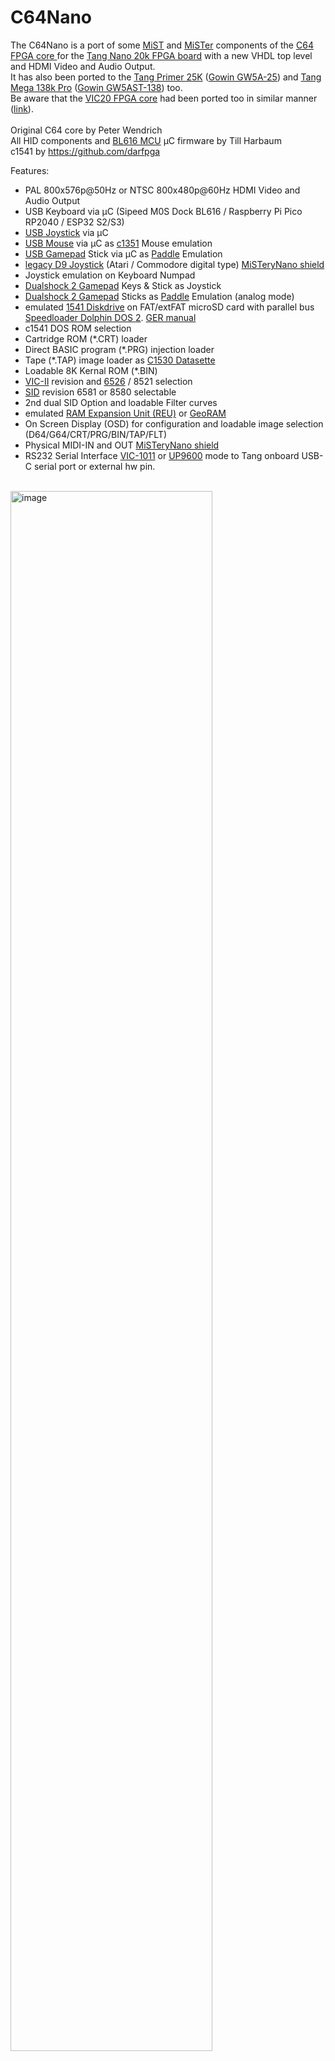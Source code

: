# C64Nano
The C64Nano is a port of some [MiST](https://github.com/mist-devel/mist-board/wiki) and 
[MiSTer](https://mister-devel.github.io/MkDocs_MiSTer/) components of the
[C64 FPGA core ](https://en.wikipedia.org/wiki/Commodore_64) for the 
[Tang Nano 20k FPGA board](https://wiki.sipeed.com/nano20k) with a new VHDL top level and HDMI Video and Audio Output.<br>It has also been ported to the [Tang Primer 25K](https://wiki.sipeed.com/hardware/en/tang/tang-primer-25k/primer-25k.html)  ([Gowin GW5A-25](https://www.gowinsemi.com/en/product/detail/60/)) and [Tang Mega 138k Pro](https://wiki.sipeed.com/hardware/en/tang/tang-mega-138k/mega-138k-pro.html) ([Gowin GW5AST-138](https://www.gowinsemi.com/en/product/detail/60/)) too.<br>
Be aware that the [VIC20 FPGA core](https://en.wikipedia.org/wiki/VIC-20) had been ported too in similar manner ([link](https://github.com/vossstef/VIC20Nano)).<br>
<br>
Original C64 core by Peter Wendrich<br>
All HID components and [BL616 MCU](https://en.bouffalolab.com/product/?type=detail&id=25) µC firmware by Till Harbaum<br>
c1541 by https://github.com/darfpga<br>

Features:
* PAL 800x576p@50Hz or NTSC 800x480p@60Hz HDMI Video and Audio Output
* USB Keyboard via µC (Sipeed M0S Dock BL616 / Raspberry Pi Pico RP2040 / ESP32 S2/S3)
* [USB Joystick](https://en.wikipedia.org/wiki/Joystick) via µC
* [USB Mouse](https://en.wikipedia.org/wiki/Computer_mouse) via µC as [c1351](https://en.wikipedia.org/wiki/Commodore_1351) Mouse emulation
* [USB Gamepad](https://en.wikipedia.org/wiki/Gamepad) Stick via µC as [Paddle](https://www.c64-wiki.com/wiki/Paddle) Emulation<br>
* [legacy D9 Joystick](https://en.wikipedia.org/wiki/Atari_CX40_joystick) (Atari / Commodore digital type) [MiSTeryNano shield](https://github.com/harbaum/MiSTeryNano/tree/main/board/misteryshield20k/README.md)<br>
* Joystick emulation on Keyboard Numpad<br>
* [Dualshock 2 Gamepad](https://en.wikipedia.org/wiki/DualShock) Keys & Stick as Joystick<br>
* [Dualshock 2 Gamepad](https://en.wikipedia.org/wiki/DualShock) Sticks as [Paddle](https://www.c64-wiki.com/wiki/Paddle) Emulation (analog mode)<br>
* emulated [1541 Diskdrive](https://en.wikipedia.org/wiki/Commodore_1541) on FAT/extFAT microSD card with parallel bus [Speedloader Dolphin DOS 2](https://rr.pokefinder.org/wiki/Dolphin_DOS). [GER manual](https://www.c64-wiki.de/wiki/Dolphin_DOS)<br>
* c1541 DOS ROM selection
* Cartridge ROM (*.CRT) loader
* Direct BASIC program (*.PRG) injection loader
* Tape (*.TAP) image loader as [C1530 Datasette](https://en.wikipedia.org/wiki/Commodore_Datasette)
* Loadable 8K Kernal ROM (*.BIN)
* [VIC-II](https://en.wikipedia.org/wiki/MOS_Technology_VIC-II) revision and [6526](https://en.wikipedia.org/wiki/MOS_Technology_CIA) / 8521 selection
* [SID](https://en.wikipedia.org/wiki/MOS_Technology_6581) revision 6581 or 8580 selectable
* 2nd dual SID Option and loadable Filter curves
* emulated [RAM Expansion Unit (REU)](https://en.wikipedia.org/wiki/Commodore_REU) or [GeoRAM](https://en.wikipedia.org/wiki/GeoRAM)<br>
* On Screen Display (OSD) for configuration and loadable image selection (D64/G64/CRT/PRG/BIN/TAP/FLT)<br>
* Physical MIDI-IN and OUT [MiSTeryNano shield](https://github.com/harbaum/MiSTeryNano/tree/main/board/misteryshield20k/README.md)<br>
* RS232 Serial Interface [VIC-1011](http://www.zimmers.net/cbmpics/xother.html) or [UP9600](https://www.pagetable.com/?p=1656) mode to Tang onboard USB-C serial port or external hw pin.
<br>
<img src="./.assets/c64_core.png" alt="image" width="80%" height="auto">
<br>

HID interfaces aligned in pinmap and control to match [MiSTeryNano project's bl616 misterynano_fw](https://github.com/harbaum/MiSTeryNano/tree/main/firmware/misterynano_fw)
respectively [FPGA-Companion](https://github.com/harbaum/FPGA-Companion)<br>
Basically a µC acts as USB host for USB devices and as an OSD controller using a [SPI communication protocol](https://github.com/harbaum/MiSTeryNano/blob/main/SPI.md).<br>

**Note** PROJECT IS STILL WORK IN PROGRESS
<br>
## Installation

The installation of C64 Nano on the Tang Nano 20k board can be done using a Linux PC or a Windows PC
[(Instruction)](INSTALLATION_WINDOWS.md).<br>

## c64 Nano on Tang Primer 25K
See [Tang Primer 25K](TANG_PRIMER_25K.md)

## c64 Nano on Tang Mega 138k Pro
See [Tang Mega 138K](TANG_MEGA_138K.md)

## emulated Diskdrive c1541
Emulated 1541 on a regular FAT/exFAT formatted microSD card including parallel bus Speedloader Dolphin DOS 2.0.<br>
Copy a D64 Disk image to your sdcard and rename it to **disk8.d64** as default boot image.<br>
Add further D64 or G64 images as you like and insert card in TN slot. LED 0 acts as Drive activity indicator.<br> 
> [!TIP]
Disk directory listing: [(or F7 keypress)](https://project64.c64.org/hw/dolphindos.txt)<br> 
command: <br>
LOAD"$",8<br>
LIST<br> 
Load first program from Disk: (or just LOAD if Dolphin Kernal active)<br> 
LOAD"*",8<br>
RUN<br>

c1541 DOS ROM can be selected from OSD (default Dolphin DOS 2.0, CBM DOS, SpeedDos Plus or JiffyDOS)<br>
In case a program don't load correctly select via OSD the factory default CBM DOS an give it a try.

## Cartridge ROM Loader (.CRT)
Cartridge ROM can be loaded via OSD file selection.<br>
Copy a *.CRT to your sdcard and rename it to **c64crt.crt** as default boot cartridge ROM.<br>
Prevent the cartridge load at boot by OSD CRT selection **No Disk** , **Save settings** and System **Cold Boot**.<br>
> [!TIP]
**Detach Cartridge** by OSD CRT selection **No Disk** and System **Cold Boot**.<br>

## BASIC Program Loader (.PRG)
A BASIC Program *.PRG file can be loaded via OSD file selection.<br>
Copy a *.PRG to your sdcard and rename it to **c64prg.prg** as default boot basic program. Prevent the PRG load at boot by OSD PRG selection **No Disk** , **Save settings** and **Reset** or System **Cold Boot**.<br>
> [!TIP]
Check loaded file by command: **LIST**<br>

> [!IMPORTANT]
command: **RUN**<br>

## Tape Image Loader (*.TAP)
A [Tape](https://en.wikipedia.org/wiki/Commodore_Datasette) *.TAP file can be loaded via OSD file selection<br>
In order to start a tape download choose C64 CBM Kernal (mandatory as Dolphin DOS doesn't support Tape). Best to save Kernal OSD selection via **Save settings**.<br>
> [!IMPORTANT]
command: **LOAD**<br>
___ Only if you have [Exbasic Level II](https://www.c64-wiki.de/index.php?title=Exbasic_Level_II&oldid=261004) .CRT Basic loaded then use command: **LOAD***<br>
Screen will blank!<br>

The file is loaded automatically as soon as TAP file selected via OSD (no need to press PLAY TAPE button) in case ***no** TAP had been previously selected*.<br>
As mentioned screen will blank for several seconds and then display briefly the filename of the to be loaded file. It will blank shortly afterwards again till load completed and take a lot of time...<br>
Copy a *.TAP to your sdcard and rename it to **c64tap.tap** as default tape mountpoint.<br>
For **Tape unload** use OSD TAP selection **No Disk** and **Reset** or System **Cold Boot**.<br>
> [!WARNING]
After board power-up or coldboot a TAP file will **not autoloaded** even if TAP file selection had been saved or c64tap.tap mountpoint available !<br>
Unblock loader by OSD TAP selection **No Disk** or simply select again the desired TAP file to be loaded after you typed **LOAD**<br>

> [!TIP]
Check loaded file by command: **LIST**<br>

> [!IMPORTANT]
command: **RUN**<br>

> [!NOTE]
The available (muffled) Tape Sound audio can be disabled from OSD.<br>

## Kernal Loader (.BIN)
The build-in Dolphin Kernal is the power-up default C64 Kernal with an excellent C1541 speedloader.
> [!TIP]
If you are fine with that then there is no need to load another Kernal via OSD and just select OSD Kernal BIN selection **No Disk** and **Save settings**!<br>

In general Kernal ROM files *.BIN can be loaded via OSD selection.<br>
Copy a 8K C64 Kernal ROM *.BIN to your sdcard and rename it to **c64kernal.bin** as default boot Kernal.<br>
Prevent Kernal load by OSD Kernal BIN selection **No Disk** and **Save settings** and do a **power-cyle** of the board. In this case the build-in Dolphin Kernal will by default be used after next power cycle.<br>

## SID Filter Curve (.FLT)
Custom Filters curves can optionally be loaded via OSD. 
> [!TIP]
> This is in most cases not needed and build-in filters curves are already an optimum.

> [!NOTE]
Remember to select the 6581 chip, not the 8580.
Select 'Custom 1' as the filter to activate it.<br> When a custom filter is loaded, there's no difference between custom options Custom 1, 2, and 3. Selecting 'Default' switches back to the built-in filter curve.<br>

Prevent Filter curve load by OSD Kernal **FLT** selection **No Disk** and **Save settings** and **power-cyle** of the board.<br>

## Core Loader Sequencing
The core will after power cycle/ cold-boot start downloading the images on the sdcard in the following order:
> [!NOTE] 
(1) BIN Kernal, (2) CRT ROM, (3) PRG Basic and finally (4) FLT.<br>

## emulated RAM Expansion Unit REU 1750
For those programs the require a [RAM Expansion Unit (REU)](https://en.wikipedia.org/wiki/Commodore_REU) it can be activated by OSD on demand.<br>
<br>
Playing [Sonic the Hedgehog V1.2](https://csdb.dk/release/?id=212523)<br>
Enable REU, and load the PRG.<br>
Playing around with [GEOS](https://en.wikipedia.org/wiki/GEOS_(8-bit_operating_system))<br>
Enable REU, select c1541 CBM DOS ROM and load the PRG.<br>

## Push Button utilization
* S2 keep pressed during power-up for FLASH programming of FPGA bitstream<br>
> [!CAUTION]
A FLASH programm attempt without keeping the board in reset may lead to corruption of the C1541 DOS images stored in FLASH requiring re-programming.
* S1 reserved <br>

## OSD
invoke by F12 keypress<br>
* Reset<br>
* Cold Reset + memory scrubbing<br>
* Audio Volume + / -<br>
* Scanlines effect %<br>
* Widescreen activation<br>
* HID device selection for Joystick Port 1 and Port 2<br>
* REU activation<br>
* c1541 Drive disk image selection<br>
* c1541 Disk write protetcion<br>
* c1541 Reset<br>
* c1541 DOS ROM selection<br>
* MIDI configuration<br>
* PAL / NTSC Video mode<br>
* VIC-II revision, 6526 / 8521 and SID 6561/8580 selection
* SID Filter selection
* geoRAM activation
* Loader (CRT/PRG/BIN/TAP/FLT) file selection<br>

## Gamecontrol support
legacy single D9 Digital Joystick. OSD: **Retro D9**<br>
or<br>
USB Joystick(s). OSD: **USB #1 Joy** or **USB #2 Joy** <br>
or<br>
Gamepad Stick as Joystick. OSD: **DualShock2**
<br>**stick digital** for Move and Left **L1** or Right **R1** shoulder Button for Trigger or following **Pad** controls:<br>
| Buttons | - | - |
| - | - | -  |
| Left L1/R1<br>Trigger | triangle button<br>Up  | .  |
| square button<br>Left | - | circle button<br>Right |
| - | cross button<br>Down | - |<br>

or Keyboard Numpad. OSD: **Numpad**<br>
| | | |
|-|-|-|
|0<br>Trigger|8<br>Up|-|
|4<br>Left|-|6<br>Right|
|-|2<br>Down|-|

or Mouse. OSD: **Mouse**<br>
USB Mouse as c1351 Mouse emulation.

or Dualshock2 Gamepad as Paddle. OSD: **DS2 Paddle**<br>
Dualshock 2 Sticks in analog mode as VC-1312 Paddle emulation.<br>
Left **L1 / L2**  and Right **R1 / R2** shoulder Button as Trigger<br>
You have first to set the DS2 Sticks into analog mode by pressing the DS2 ANALOG button. Mode indicated by red light indicator.<br>Configure DIGITAL mode (press ANALOG button again) when using the **Joystick** mode again and set OSD: **DualShock**<br>

or USB Paddle. OSD: **USB #1 Padd** or **USB #2 Padd** <br>
Left Stick in X / Y analog mode as VC-1312 Paddle emulation.<br>
Button **1 / 2** as Trigger<br>

## Keyboard 
 ![Layout](\.assets/keymap.gif)
 Tape Play not implemented.

## LED UI

| LED | function | TN20K | TP25K | TM138K |
| --- |        - | -     | -     | -      |
| 0 | c1541 activity  | x | x | x |
| 1 | D64 selected | x | - | x |
| 2 | CRT seleced | x | - | x |
| 3 | PRG selected | x | - | x |
| 4 | Kernal selected  | x | - | x |
| 5 | TAP selected | x | - | x |

Solid **<font color="red">red</font>** of the c1541 led after power-up indicates a missing DOS in Flash<br>

**Multicolor RGB LED**
* **<font color="green">green</font>**&ensp;&thinsp;&ensp;&thinsp;&ensp;&thinsp;all fine and ready to go<br>
* **<font color="red">red</font>**&ensp;&thinsp;&ensp;&thinsp;&ensp;&thinsp;&ensp;&thinsp;&ensp;&thinsp;something wrong with SDcard / default boot image<br>
* **<font color="blue">blue</font>**&ensp;&thinsp;&ensp;&thinsp;&ensp;&thinsp;&ensp;&thinsp;µC firmware detected valid FPGA core<br>
* **white**&ensp;&thinsp;&ensp;&thinsp;&ensp;&thinsp;-<br>

## MIDI-IN and OUT
Type of MIDI interface can be selected from OSD.<br> There is support for Sequential Inc., Passport/Sentech, DATEL/SIEL/JMS/C-LAB and Namesoft<br>
You can use a [MiSTeryNano MIDI shield](https://github.com/harbaum/MiSTeryNano/tree/main/board/misteryshield20k/README.md) to interface to a Keyboard.<br>
## RS232 Serial Interface 
The Tang onboard USB-C serial port can be used for communication with the C64 Userport Serial port in [VIC-1011](http://www.zimmers.net/cbmpics/xother.html) or [UP9600](https://www.pagetable.com/?p=1656) mode.<br>
Terminal programs need the Kernal serial routines therefore select via OSD the CBM Kernal rather than default DolphinDOS.<br> For a first start use UP9600 mode and a Terminal program like [ccgms](https://github.com/mist64/ccgmsterm) and on the PC side [Putty](https://www.putty.org) with 2400 Baud.<br>

OSD selection allows to change in between TANG USB-C port or external HW pin interface.<br>

|            |        |      |     |
|  -         |   -    |   -  | -   |
| Board      |RX (I) FPGA |TX (O) FPGA|Note|
| TN20k      |31      | 77   |[pinmap](https://wiki.sipeed.com/hardware/en/tang/tang-nano-20k/nano-20k.html#Pin-diagram), misterynano io(6) / io(7)|
| TP25k      |K5      | L5   | J4-6  J4-5, share M0S Dock PMOD|
| TM138k Pro |H15     | H14  | J24-6 J24-5, share M0S Dock PMOD |

Remember that in + out to be crossed to connect to external device. Level are 3V3 tolerant.

A future release will add [Swiftlink](https://www.commodoreserver.com/BlogEntryView.asp?EID=FA5AE758474345A9A0A7208C7F408538) [6551](https://en.wikipedia.org/wiki/MOS_Technology_6551) UART support @ $DE00, $DF00 and $D700, NMI.<br>
## Powering
Prototype circuit with Keyboard can be powered by Tang USB-C connector from PC or a Power Supply Adapter. 
## Synthesis
Source code can be synthesized, fitted and programmed with GOWIN IDE Windows or Linux.<br>
Alternatively use the command line build script **gw_sh.exe** build_tn20k.tcl, build_tp25k.tcl or build_tm138k.tcl<br>
## Pin mapping 
see pin configuration in .cst configuration file
## HW circuit considerations
**Pinmap TN20k Interfaces** <br>
 Sipeed M0S Dock, digital Joystick D9 and DualShock Gamepad connection.<br>
 ![wiring](\.assets/wiring_spi_irq.png)

**Pinmap D-SUB 9 Joystick Interface** <br>
- Joystick interface is 3.3V tolerant. Joystick 5V supply pin has to be left floating !<br>
![pinmap](\.assets/vic20-Joystick.png)

| Joystick pin |IO| Tang Nano pin | FPGA pin | Joystick Function |
| ----------- |-----| ---   | --------  | ----- |
| 1 |2| J6 10  | 25   | UP | 
| 2 |1| J6 9  | 28 | DOWN |
| 3 |4| J6 12 | 29 | LEFT |
| 4 |3| J5 11 | 26 | RIGHT |
| 5 |-| - | - | POT Y | - |
| 6 |0| J5 8 | 27 | TRIGGER|
| 7 |-| n.c | n.c | 5V | - |
| 8 |-| J5 20 | - | GND | - |
| 9 |-| - | - | POT X | - |

**Pinmap Dualshock 2 Controller Interface** <br>
<img src="./.assets/controller-pinout.jpg" alt="image" width="30%" height="auto">
| DS pin | Tang Nano pin | FPGA pin | DS Function |
| ----------- | ---   | --------  | ----- |
| 1 | J5 18 | 71 MISO | JOYDAT  |
| 2 | J5 19 | 53 MOSI  | JOYCMD |
| 3 | n.c. | - | 7V5 |
| 4 | J5 15 | - | GND |
| 5 | J5 16| - | 3V3 |
| 6 | J5 17 | 72 CS | JOYATN|
| 7 | J5 20 | 52 MCLK | JOYCLK |
| 8 | n.c. | - | JOYIRQ |
| 9 | n.c. | - | JOYACK |


## Getting started

In order to use this Design the following things are needed:

[Sipeed M0S Dock](https://wiki.sipeed.com/hardware/en/maixzero/m0s/m0s.html) or Raspberry Pi Pico RP2040 or ESP32-S2/S3<br>
[Sipeed Tang Nano 20k](https://wiki.sipeed.com/nano20k) <br>
or [Sipeed Tang Primer 25k](https://wiki.sipeed.com/hardware/en/tang/tang-primer-25k/primer-25k.html)<br>
and [PMOD DVI](https://wiki.sipeed.com/hardware/en/tang/tang-PMOD/FPGA_PMOD.html#PMOD_DVI)<br>
and [PMOD TF-CARD](https://wiki.sipeed.com/hardware/en/tang/tang-PMOD/FPGA_PMOD.html#PMOD_TF-CARD)<br>
and [PMOD SDRAM](https://wiki.sipeed.com/hardware/en/tang/tang-PMOD/FPGA_PMOD.html#TANG_SDRAM)<br>
and [M0S PMOD adapter](https://github.com/harbaum/MiSTeryNano/tree/main/board/m0s_pmod/README.md)
 or ad hoc wiring + soldering.<br>
or [Sipeed Tang Mega 138k Pro](https://wiki.sipeed.com/hardware/en/tang/tang-mega-138k/mega-138k-pro.html)<br>
and [PMOD SDRAM](https://wiki.sipeed.com/hardware/en/tang/tang-PMOD/FPGA_PMOD.html#TANG_SDRAM)<br>
and [PMOD DS2x2](https://wiki.sipeed.com/hardware/en/tang/tang-PMOD/FPGA_PMOD.html#PMOD_DS2x2)<br>
and [M0S PMOD adapter](https://github.com/harbaum/MiSTeryNano/tree/main/board/m0s_pmod/README.md)<br>
microSD or microSDHC card FAT32 formatted<br>
TFT Monitor with HDMI Input and Speaker<br>
<br>

| HID and Gamecontrol Hardware option | TN20k needs | alternative option |Primer 25K|Mega 138K|
| ----------- | --- | ---  | ---| -|
| USB Keyboard | [USB-C to USB-A adapter](https://www.aliexpress.us/item/3256805563910755.html) | [4 port mini USB hub HS8836A](https://a.aliexpress.com/_EIidgjH)  |x|x|
| [USB Joystick(s)](https://www.speedlink.com/en/COMPETITION-PRO-EXTRA-USB-Joystick-black-red/SL-650212-BKRD)| [4 port mini USB hub HS8836A](https://a.aliexpress.com/_EIidgjH) | - |x|x|
| USB Mouse   | [4 port mini USB hub HS8836A](https://a.aliexpress.com/_EIidgjH)  | -  |x|x|
| USB Gamepad |[4 port mini USB hub HS8836A](https://a.aliexpress.com/_EIidgjH)  | -  |x|x|
| Commodore/[Atari](https://en.wikipedia.org/wiki/Atari_CX40_joystick) compatible retro D9 Joystick| [MiSTeryNano shield](https://github.com/harbaum/MiSTeryNano/tree/main/board/misteryshield20k/README.md)|D-SUB 9 M connector, breadboard to wire everything up, some jumper wires|-|-|
| [Dualshock 2 Controller Gamepad](https://en.wikipedia.org/wiki/DualShock) | Gamepad Adapter Board (Sipeed Joystick to DIP) respectively<br> PMOD DS2x2 | breadboard to wire everything up and some jumper wires |-|x|
